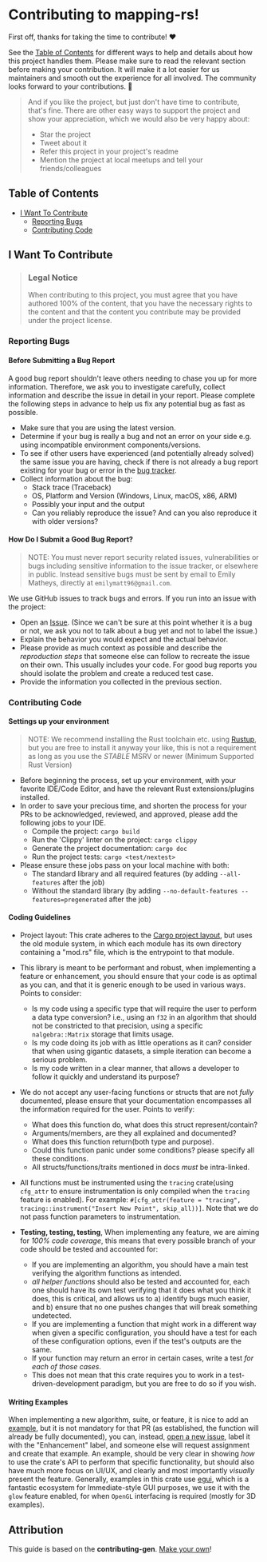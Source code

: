 <!-- omit in toc -->
# Contributing to mapping-rs!

First off, thanks for taking the time to contribute! ❤️

See the [Table of Contents](#table-of-contents) for different ways to help and details about how this project handles them. Please make sure to read the relevant section before making your contribution. It will make it a lot easier for us maintainers and smooth out the experience for all involved. The community looks forward to your contributions. 🎉

> And if you like the project, but just don't have time to contribute, that's fine. There are other easy ways to support the project and show your appreciation, which we would also be very happy about:
> - Star the project
> - Tweet about it
> - Refer this project in your project's readme
> - Mention the project at local meetups and tell your friends/colleagues

<!-- omit in toc -->
## Table of Contents

- [I Want To Contribute](#i-want-to-contribute)
  - [Reporting Bugs](#reporting-bugs)
  - [Contributing Code](#contributing-code)


## I Want To Contribute

> ### Legal Notice <!-- omit in toc -->
> When contributing to this project, you must agree that you have authored 100% of the content, that you have the necessary rights to the content and that the content you contribute may be provided under the project license.

### Reporting Bugs

<!-- omit in toc -->
#### Before Submitting a Bug Report

A good bug report shouldn't leave others needing to chase you up for more information. Therefore, we ask you to investigate carefully, collect information and describe the issue in detail in your report. Please complete the following steps in advance to help us fix any potential bug as fast as possible.

- Make sure that you are using the latest version.
- Determine if your bug is really a bug and not an error on your side e.g. using incompatible environment components/versions.
- To see if other users have experienced (and potentially already solved) the same issue you are having, check if there is not already a bug report existing for your bug or error in the [bug tracker](https://github.com/EmilyMatt/mapping-rs/issues?q=label%3Abug).
- Collect information about the bug:
  - Stack trace (Traceback)
  - OS, Platform and Version (Windows, Linux, macOS, x86, ARM)
  - Possibly your input and the output
  - Can you reliably reproduce the issue? And can you also reproduce it with older versions?

<!-- omit in toc -->
#### How Do I Submit a Good Bug Report?

> NOTE: You must never report security related issues, vulnerabilities or bugs including sensitive information to the issue tracker, or elsewhere in public. Instead sensitive bugs must be sent by email to Emily Matheys, directly at `emilymatt96@gmail.com`.
<!-- You may add a PGP key to allow the messages to be sent encrypted as well. -->

We use GitHub issues to track bugs and errors. If you run into an issue with the project:

- Open an [Issue](https://github.com/EmilyMatt/mapping-rs/issues/new). (Since we can't be sure at this point whether it is a bug or not, we ask you not to talk about a bug yet and not to label the issue.)
- Explain the behavior you would expect and the actual behavior.
- Please provide as much context as possible and describe the *reproduction steps* that someone else can follow to recreate the issue on their own. This usually includes your code. For good bug reports you should isolate the problem and create a reduced test case.
- Provide the information you collected in the previous section.


### Contributing Code
#### Settings up your environment
> NOTE: We recommend installing the Rust toolchain etc. using [Rustup](https://rustup.rs), but you are free to install it anyway your like, this is not a requirement as long as you use the *STABLE* MSRV or newer (Minimum Supported Rust Version)

- Before beginning the process, set up your environment, with your favorite IDE/Code Editor, and have the relevant Rust extensions/plugins installed.
- In order to save your precious time, and shorten the process for your PRs to be acknowledged, reviewed, and approved, please add the following jobs to your IDE.
  * Compile the project: `cargo build`
  * Run the 'Clippy' linter on the project: `cargo clippy`
  * Generate the project documentation: `cargo doc`
  * Run the project tests: `cargo <test/nextest>`
- Please ensure these jobs pass on your local machine with both:
  - The standard library and all required features (by adding `--all-features` after the job)
  - Without the standard library (by adding `--no-default-features --features=pregenerated` after the job)

#### Coding Guidelines
- Project layout: This crate adheres to the [Cargo project layout](https://doc.rust-lang.org/cargo/guide/project-layout.html), but uses the old module system, in which each module has its own directory containing a "mod.rs" file, which is the entrypoint to that module.


- This library is meant to be performant and robust, when implementing a feature or enhancement, you should ensure that your code is as optimal as you can, and that it is generic enough to be used in various ways. Points to consider:
  - Is my code using a specific type that will require the user to perform a data type conversion? i.e., using an `f32` in an algorithm that should not be constricted to that precision, using a specific `nalgebra::Matrix` storage that limits usage.
  - Is my code doing its job with as little operations as it can? consider that when using gigantic datasets, a simple iteration can become a serious problem.
  - Is my code written in a clear manner, that allows a developer to follow it quickly and understand its purpose?


- We do not accept any user-facing functions or structs that are not *fully* documented, please ensure that your documentation encompasses all the information required for the user. Points to verify:
  - What does this function do, what does this struct represent/contain?
  - Arguments/members, are they all explained and documented? 
  - What does this function return(both type and purpose).
  - Could this function panic under some conditions? please specify all these conditions.
  - All structs/functions/traits mentioned in docs *must* be intra-linked.


- All functions must be instrumented using the `tracing` crate(using `cfg_attr` to ensure instrumentation is only compiled when the `tracing` feature is enabled). For example: `#[cfg_attr(feature = "tracing", tracing::instrument("Insert New Point", skip_all))]`. Note that we do not pass function parameters to instrumentation.


- **Testing, testing, testing**, When implementing any feature, we are aiming for *100% code coverage*, this means that every possible branch of your code should be tested and accounted for:
  - If you are implementing an algorithm, you should have a main test verifying the algorithm functions as intended.
  - *all helper functions* should also be tested and accounted for, each one should have its own test verifying that it does what you think it does, this is critical, and allows us to a) identify bugs much easier, and b) ensure that no one pushes changes that will break something undetected.
  - If you are implementing a function that might work in a different way when given a specific configuration, you should have a test for each of these configuration options, even if the test's outputs are the same.
  - If your function may return an error in certain cases, write a test *for each of those cases*.
  - This does not mean that this crate requires you to work in a test-driven-development paradigm, but you are free to do so if you wish.

#### Writing Examples
When implementing a new algorithm, suite, or feature, it is nice to add an [example](https://doc.rust-lang.org/cargo/reference/cargo-targets.html#examples), but it is not mandatory for that PR (as established, the function will already be fully documented), you can, instead, [open a new issue](https://github.com/EmilyMatt/mapping-rs/issues/new), label it with the "Enhancement" label, and someone else will request assignment and create that example.
An example, should be very clear in showing *how* to use the crate's API to perform that specific functionality, but should also have much more focus on UI/UX, and clearly and most importantly *visually* present the feature.
Generally, examples in this crate use [egui](https://github.com/emilk/egui), which is a fantastic ecosystem for Immediate-style GUI purposes, we use it with the `glow` feature enabled, for when `OpenGL` interfacing is required (mostly for 3D examples).

<!-- omit in toc -->
## Attribution
This guide is based on the **contributing-gen**. [Make your own](https://github.com/bttger/contributing-gen)!
